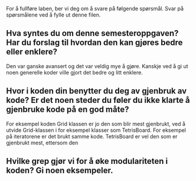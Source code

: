 For å fullføre laben, ber vi deg om å svare på følgende spørsmål. Svar på spørsmålene ved å fylle ut denne filen.

## Hva syntes du om denne semesteroppgaven? Har du forslag til hvordan den kan gjøres bedre eller enklere?

<!-- ditt svar her -->
Den var ganske avansert og det var veldig mye å gjøre. Kanskje ved å gi ut noen generelle koder ville gjort det bedre 
og litt enklere.

## Hvor i koden din benytter du deg av gjenbruk av kode? Er det noen steder du føler du ikke klarte å gjenbruke kode på en god måte?

<!-- ditt svar her -->
For eksempel koden Grid klassen er jo den som blir mest gjenbrukt, ved å utvide Grid-klassen i for eksempel klasser som 
TetrisBoard. For eksempel på iteratorene er det brukt samme kode. 
TetrisBoard er vel den som er gjenbrukt mest, ettersom den

## Hvilke grep gjør vi for å øke modulariteten i koden? Gi noen eksempeler.

<!-- ditt svar her  -->
